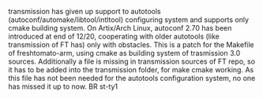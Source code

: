 transmission has given up support to autotools (autoconf/automake/libtool/intltool) configuring system and supports only cmake building system.
On Artix/Arch Linux, autoconf 2.70 has been introduced at end of 12/20, cooperating with older autotools (like transmission of FT has) only with obstacles.
This is a patch for the Makefile of freshtomato-arm, using cmake as building system of trasmission 3.0 sources. Additionally a file is missing in transmission
sources of FT repo, so it has to be added into the transmission folder, for make cmake working. As this file has not been needed for the autotools configuration
system, no one has missed it up to now.
BR
st-ty1
